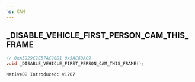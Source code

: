 ```yaml
---
ns: CAM
---
```

## _DISABLE_VEHICLE_FIRST_PERSON_CAM_THIS_FRAME

```c
// 0xA5929C2E57AC90D1 0x5AC6DAC9
void _DISABLE_VEHICLE_FIRST_PERSON_CAM_THIS_FRAME();
```

```
NativeDB Introduced: v1207
```

